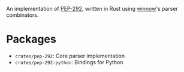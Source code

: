 An implementation of [PEP-292](https://peps.python.org/pep-0292), written in
Rust using [winnow](https://crates.io/crates/winnow)'s parser combinators.

# Packages

- `crates/pep-292`: Core parser implementation
- `crates/pep-292-python`: Bindings for Python
